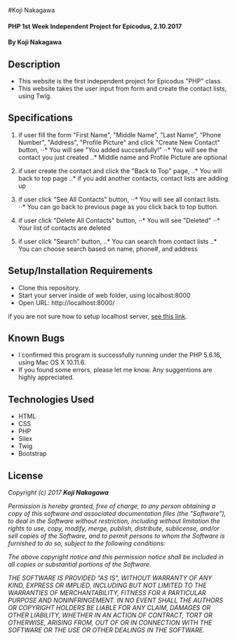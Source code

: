 #Koji Nakagawa

#### PHP 1st Week Independent Project for Epicodus, 2.10.2017

#### By Koji Nakagawa

## Description
* This website is the first independent project for Epicodus "PHP" class.
* This website takes the user input from form and create the contact lists, using Twig.

## Specifications
1. if user fill the form "First Name", "Middle Name", "Last Name", "Phone Number", "Address", "Profile Picture" and click "Create New Contact" button,
⋅⋅* You will see "You added succsesfully!"
⋅⋅* You will see the contact you just created
..* Middle name and Profile Picture are optional

2. if user create the contact and click the "Back to Top" page,
..* You will back to top page
..* if you add another contacts, contact lists are adding up

3. if user click "See All Contacts" button,
⋅⋅* You will see all contact lists.
⋅⋅* You can go back to previous page as you click back to top button.


4. if user click "Delete All Contacts" button,
⋅⋅* You will see "Deleted"
⋅⋅* Your list of contacts are deleted

5. if user click "Search" button,
..* You can search from contact lists
..* You can choose search based on name, phone#, and address


## Setup/Installation Requirements
* Clone this repository.
* Start your server inside of web folder, using localhost:8000
* Open URL: http://localhost:8000/

if you are not sure how to setup localhost server, [see this link](https://www.learnhowtoprogram.com/php/php-basics/meet-the-server).


## Known Bugs
* I confirmed this program is successfully running under the PHP 5.6.16, using Mac OS X 10.11.6.
* If you found some errors, please let me know. Any suggentions are highly appreciated.

## Technologies Used
* HTML
* CSS
* PHP
* Silex
* Twig
* Bootstrap

## License

_Copyright (c) 2017 **Koji Nakagawa**_

_Permission is hereby granted, free of charge, to any person obtaining a copy
of this software and associated documentation files (the "Software"), to deal
in the Software without restriction, including without limitation the rights
to use, copy, modify, merge, publish, distribute, sublicense, and/or sell
copies of the Software, and to permit persons to whom the Software is
furnished to do so, subject to the following conditions:_

_The above copyright notice and this permission notice shall be included in all
copies or substantial portions of the Software._

_THE SOFTWARE IS PROVIDED "AS IS", WITHOUT WARRANTY OF ANY KIND, EXPRESS OR
IMPLIED, INCLUDING BUT NOT LIMITED TO THE WARRANTIES OF MERCHANTABILITY,
FITNESS FOR A PARTICULAR PURPOSE AND NONINFRINGEMENT. IN NO EVENT SHALL THE
AUTHORS OR COPYRIGHT HOLDERS BE LIABLE FOR ANY CLAIM, DAMAGES OR OTHER
LIABILITY, WHETHER IN AN ACTION OF CONTRACT, TORT OR OTHERWISE, ARISING FROM,
OUT OF OR IN CONNECTION WITH THE SOFTWARE OR THE USE OR OTHER DEALINGS IN THE
SOFTWARE._

